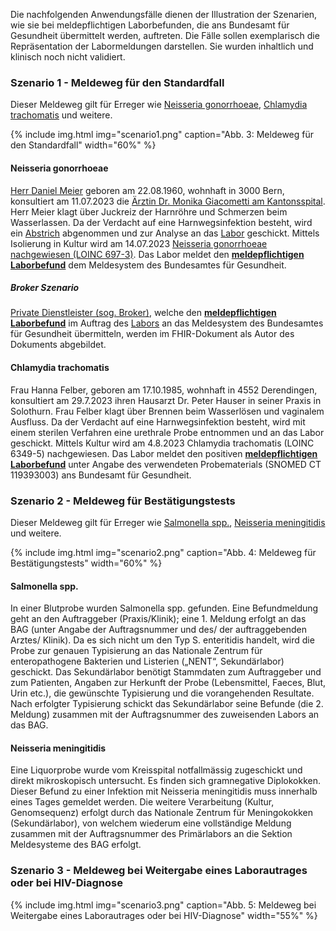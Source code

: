 Die nachfolgenden Anwendungsfälle dienen der Illustration der Szenarien, wie sie bei meldepflichtigen Laborbefunden, die ans Bundesamt für Gesundheit übermittelt werden, auftreten. Die Fälle sollen exemplarisch die Repräsentation der Labormeldungen darstellen. Sie wurden inhaltlich und klinisch noch nicht validiert.

### Szenario 1 - Meldeweg für den Standardfall
Dieser Meldeweg gilt für Erreger wie [Neisseria gonorrhoeae](#neisseria-gonorrhoeae), [Chlamydia trachomatis](#chlamydia-trachomatis) und weitere.

{% include img.html img="scenario1.png" caption="Abb. 3: Meldeweg für den Standardfall" width="60%" %}

#### Neisseria gonorrhoeae
[Herr Daniel Meier](Patient-1Pat-DM.html) geboren am 22.08.1960, wohnhaft in 3000 Bern, konsultiert am 11.07.2023 die [Ärztin Dr. Monika Giacometti am Kantonsspital](PractitionerRole-1PR-KsAbc.html). Herr Meier klagt über Juckreiz der Harnröhre und Schmerzen beim Wasserlassen. Da der Verdacht auf eine Harnwegsinfektion besteht, wird ein [Abstrich](Specimen-1Spec-Specimen.html) abgenommen und zur Analyse an das [Labor](Organization-1Org-Labor.html) geschickt. Mittels Isolierung in Kultur wird am 14.07.2023 [Neisseria gonorrhoeae nachgewiesen (LOINC 697-3)](Observation-1Obs-NeisseriaGonorrhoeae.html). Das Labor meldet den **[meldepflichtigen Laborbefund](Bundle-1Doc-NeisseriaGonorrhoeae.html)** dem Meldesystem des Bundesamtes für Gesundheit.

##### Broker Szenario
[Private Dienstleister (sog. Broker)](Organization-1bOrg-Broker.html), welche den **[meldepflichtigen Laborbefund](Bundle-1bDoc-NeisseriaGonorrhoeae.html)** im Auftrag des [Labors](Organization-1bOrg-Labor.html) an das Meldesystem des Bundesamtes für Gesundheit übermitteln, werden im FHIR-Dokument als Autor des Dokuments abgebildet.

#### Chlamydia trachomatis
Frau Hanna Felber, geboren am 17.10.1985, wohnhaft in 4552 Derendingen, konsultiert am 29.7.2023 ihren Hausarzt Dr. Peter Hauser in seiner Praxis in Solothurn. Frau Felber klagt über Brennen beim Wasserlösen und vaginalem Ausfluss. Da der Verdacht auf eine Harnwegsinfektion besteht, wird mit einem sterilen Verfahren eine urethrale Probe entnommen und an das Labor geschickt. Mittels Kultur wird am 4.8.2023 Chlamydia trachomatis (LOINC 6349-5) nachgewiesen. Das Labor meldet den positiven **[meldepflichtigen Laborbefund](Bundle-2Doc-ChlamydiaTrachomatis.html)** unter Angabe des verwendeten Probematerials (SNOMED CT 119393003) ans Bundesamt für Gesundheit.

### Szenario 2 - Meldeweg für Bestätigungstests
Dieser Meldeweg gilt für Erreger wie [Salmonella spp.](#salmonella-spp), [Neisseria meningitidis](#neisseria-meningitidis) und weitere.

{% include img.html img="scenario2.png" caption="Abb. 4: Meldeweg für Bestätigungstests" width="60%" %}

#### Salmonella spp.
In einer Blutprobe wurden Salmonella spp. gefunden. Eine Befundmeldung geht an den Auftraggeber (Praxis/Klinik); eine 1. Meldung erfolgt an das BAG (unter Angabe der Auftragsnummer und des/ der auftraggebenden Arztes/ Klinik).
Da es sich nicht um den Typ S. enteritidis handelt, wird die Probe zur genauen Typisierung an das Nationale Zentrum für enteropathogene Bakterien und Listerien („NENT“, Sekundärlabor) geschickt. Das Sekundärlabor benötigt Stammdaten zum Auftraggeber und zum Patienten, Angaben zur Herkunft der Probe (Lebensmittel, Faeces, Blut, Urin etc.), die gewünschte Typisierung und die vorangehenden Resultate. Nach erfolgter Typisierung schickt das Sekundärlabor seine Befunde (die 2. Meldung) zusammen mit der Auftragsnummer des zuweisenden Labors an das BAG.

#### Neisseria meningitidis
Eine Liquorprobe wurde vom Kreisspital notfallmässig zugeschickt und direkt mikroskopisch untersucht. Es finden sich gramnegative Diplokokken. Dieser Befund zu einer Infektion mit Neisseria meningitidis muss innerhalb eines Tages gemeldet werden. Die weitere Verarbeitung (Kultur, Genomsequenz) erfolgt durch das Nationale Zentrum für Meningokokken (Sekundärlabor), von welchem wiederum eine vollständige Meldung zusammen mit der Auftragsnummer des Primärlabors an die Sektion Meldesysteme des BAG erfolgt.


### Szenario 3 - Meldeweg bei Weitergabe eines Laborautrages oder bei HIV-Diagnose

{% include img.html img="scenario3.png" caption="Abb. 5: Meldeweg bei Weitergabe eines Laborautrages oder bei HIV-Diagnose" width="55%" %}
